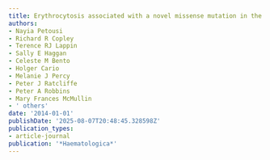 ```yaml
---
title: Erythrocytosis associated with a novel missense mutation in the BPGM gene
authors:
- Nayia Petousi
- Richard R Copley
- Terence RJ Lappin
- Sally E Haggan
- Celeste M Bento
- Holger Cario
- Melanie J Percy
- Peter J Ratcliffe
- Peter A Robbins
- Mary Frances McMullin
- ' others'
date: '2014-01-01'
publishDate: '2025-08-07T20:48:45.328598Z'
publication_types:
- article-journal
publication: '*Haematologica*'
---
```

